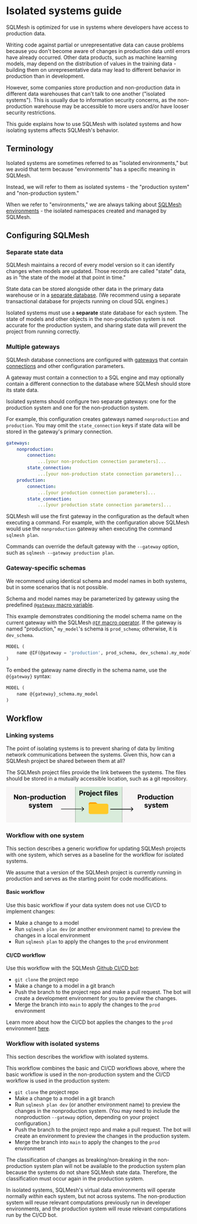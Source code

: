 # Isolated systems guide

SQLMesh is optimized for use in systems where developers have access to production data.

Writing code against partial or unrepresentative data can cause problems because you don't become aware of changes in production data until errors have already occurred. Other data products, such as machine learning models, may depend on the distribution of values in the training data - building them on unrepresentative data may lead to different behavior in production than in development.

However, some companies store production and non-production data in different data warehouses that can't talk to one another ("isolated systems"). This is usually due to information security concerns, as the non-production warehouse may be accessible to more users and/or have looser security restrictions.

This guide explains how to use SQLMesh with isolated systems and how isolating systems affects SQLMesh's behavior.

## Terminology

Isolated systems are sometimes referred to as "isolated environments," but we avoid that term because "environments" has a specific meaning in SQLMesh.

Instead, we will refer to them as isolated systems - the "production system" and "non-production system."

When we refer to "environments," we are always talking about [SQLMesh environments](../concepts/environments.md) - the isolated namespaces created and managed by SQLMesh.

## Configuring SQLMesh

### Separate state data

SQLMesh maintains a record of every model version so it can identify changes when models are updated. Those records are called "state" data, as in "the state of the model at that point in time."

State data can be stored alongside other data in the primary data warehouse or in a [separate database](./connections.md#state-connection). (We recommend using a separate transactional database for projects running on cloud SQL engines.)

Isolated systems must use a **separate** state database for each system. The state of models and other objects in the non-production system is not accurate for the production system, and sharing state data will prevent the project from running correctly.

### Multiple gateways

SQLMesh database connections are configured with [gateways](./configuration.md#gateways) that contain [connections](./connections.md) and other configuration parameters.

A gateway must contain a connection to a SQL engine and may optionally contain a different connection to the database where SQLMesh should store its state data.

Isolated systems should configure two separate gateways: one for the production system and one for the non-production system.

For example, this configuration creates gateways named `nonproduction` and `production`. You may omit the `state_connection` keys if state data will be stored in the gateway's primary connection.

```yaml linenums="1"
gateways:
    nonproduction:
        connection:
            ...[your non-production connection parameters]...
        state_connection:
            ...[your non-production state connection parameters]...
    production:
        connection:
            ...[your production connection parameters]...
        state_connection:
            ...[your production state connection parameters]...
```

SQLMesh will use the first gateway in the configuration as the default when executing a command. For example, with the configuration above SQLMesh would use the `nonproduction` gateway when executing the command `sqlmesh plan`.

Commands can override the default gateway with the `--gateway` option, such as `sqlmesh --gateway production plan`.

### Gateway-specific schemas

We recommend using identical schema and model names in both systems, but in some scenarios that is not possible.

Schema and model names may be parameterized by gateway using the predefined [`@gateway` macro variable](../concepts/macros/macro_variables.md#runtime-variables).

This example demonstrates conditioning the model schema name on the current gateway with the SQLMesh [`@IF` macro operator](../concepts/macros/sqlmesh_macros.md#if). If the gateway is named "production," `my_model`'s schema is `prod_schema`; otherwise, it is `dev_schema`.

```sql linenums="1"
MODEL (
    name @IF(@gateway = 'production', prod_schema, dev_schema).my_model
)
```

To embed the gateway name directly in the schema name, use the `@{gateway}` syntax:

```sql linenums="1"
MODEL (
    name @{gateway}_schema.my_model
)
```

## Workflow

### Linking systems

The point of isolating systems is to prevent sharing of data by limiting network communications between the systems. Given this, how can a SQLMesh project be shared between them at all?

The SQLMesh project files provide the link between the systems. The files should be stored in a mutually accessible location, such as a git repository.

![SQLMesh project files link systems](./isolated_systems/isolated-systems_linkage.png)

### Workflow with one system

This section describes a generic workflow for updating SQLMesh projects with one system, which serves as a baseline for the workflow for isolated systems.

We assume that a version of the SQLMesh project is currently running in production and serves as the starting point for code modifications.

#### Basic workflow

Use this basic workflow if your data system does not use CI/CD to implement changes:

- Make a change to a model
- Run `sqlmesh plan dev` (or another environment name) to preview the changes in a local environment
- Run `sqlmesh plan` to apply the changes to the `prod` environment

#### CI/CD workflow

Use this workflow with the SQLMesh [Github CI/CD bot](../integrations/github.md):

- `git clone` the project repo
- Make a change to a model in a git branch
- Push the branch to the project repo and make a pull request. The bot will create a development environment for you to preview the changes.
- Merge the branch into `main` to apply the changes to the `prod` environment

Learn more about how the CI/CD bot applies the changes to the `prod` environment [here](../integrations/github.md).

### Workflow with isolated systems

This section describes the workflow with isolated systems.

This workflow combines the basic and CI/CD workflows above, where the basic workflow is used in the non-production system and the CI/CD workflow is used in the production system:

- `git clone` the project repo
- Make a change to a model in a git branch
- Run `sqlmesh plan dev` (or another environment name) to preview the changes in the nonproduction system. (You may need to include the nonproduction `--gateway` option, depending on your project configuration.)
- Push the branch to the project repo and make a pull request. The bot will create an environment to preview the changes in the production system.
- Merge the branch into `main` to apply the changes to the `prod` environment

The classification of changes as breaking/non-breaking in the non-production system plan will not be available to the production system plan because the systems do not share SQLMesh state data. Therefore, the classification must occur again in the production system.

In isolated systems, SQLMesh's virtual data environments will operate normally *within* each system, but not across systems. The non-production system will reuse relevant computations previously run in developer environments, and the production system will reuse relevant computations run by the CI/CD bot.